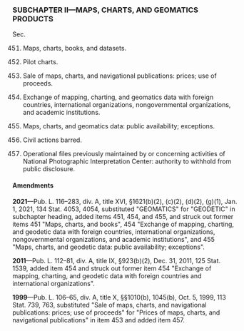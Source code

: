 ### SUBCHAPTER II—MAPS, CHARTS, AND GEOMATICS PRODUCTS ###

Sec.

451. Maps, charts, books, and datasets.

452. Pilot charts.

453. Sale of maps, charts, and navigational publications: prices; use of proceeds.

454. Exchange of mapping, charting, and geomatics data with foreign countries, international organizations, nongovernmental organizations, and academic institutions.

455. Maps, charts, and geomatics data: public availability; exceptions.

456. Civil actions barred.

457. Operational files previously maintained by or concerning activities of National Photographic Interpretation Center: authority to withhold from public disclosure.

#### Amendments ####

**2021**—Pub. L. 116–283, div. A, title XVI, §1621(b)(2), (c)(2), (d)(2), (g)(1), Jan. 1, 2021, 134 Stat. 4053, 4054, substituted "GEOMATICS" for "GEODETIC" in subchapter heading, added items 451, 454, and 455, and struck out former items 451 "Maps, charts, and books", 454 "Exchange of mapping, charting, and geodetic data with foreign countries, international organizations, nongovernmental organizations, and academic institutions", and 455 "Maps, charts, and geodetic data: public availability; exceptions".

**2011**—Pub. L. 112–81, div. A, title IX, §923(b)(2), Dec. 31, 2011, 125 Stat. 1539, added item 454 and struck out former item 454 "Exchange of mapping, charting, and geodetic data with foreign countries and international organizations".

**1999**—Pub. L. 106–65, div. A, title X, §§1010(b), 1045(b), Oct. 5, 1999, 113 Stat. 739, 763, substituted "Sale of maps, charts, and navigational publications: prices; use of proceeds" for "Prices of maps, charts, and navigational publications" in item 453 and added item 457.